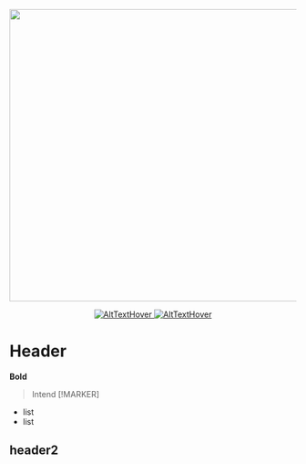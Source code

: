 <p align="center">
    <img src="" width="512">
</p>

<p align="center">
    <a href="">
        <img src="imageSrc" alt="AltTextHover">
    </a>
    <a href="">
         <img src="imageSrc" alt="AltTextHover">
    </a>
</p>

# Header

**Bold**

> Intend
> [!MARKER]



- list
- list

## header2
